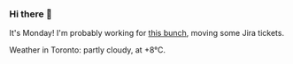 ### Hi there :wave:

It's Monday! I'm probably working for [this bunch](https://github.com/kohofinancial), moving some Jira tickets.

Weather in Toronto: partly cloudy, at +8°C.

